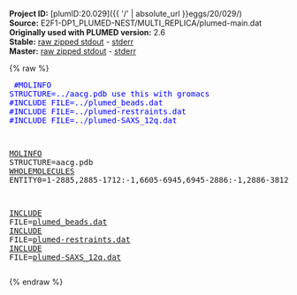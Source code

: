 **Project ID:** [plumID:20.029]({{ '/' | absolute_url }}eggs/20/029/)  
**Source:** E2F1-DP1_PLUMED-NEST/MULTI_REPLICA/plumed-main.dat  
**Originally used with PLUMED version:** 2.6  
**Stable:** [raw zipped stdout](plumed-main.dat.plumed.stdout.txt.zip) - [stderr](plumed-main.dat.plumed.stderr)  
**Master:** [raw zipped stdout](plumed-main.dat.plumed_master.stdout.txt.zip) - [stderr](plumed-main.dat.plumed_master.stderr)  

{% raw %}<pre>
<span style="color:blue">#MOLINFO STRUCTURE=../aacg.pdb use this with gromacs</span>
<span style="color:blue">#INCLUDE FILE=../plumed_beads.dat</span>
<span style="color:blue">#INCLUDE FILE=../plumed-restraints.dat </span>
<span style="color:blue">#INCLUDE FILE=../plumed-SAXS_12q.dat</span>

<a href="https://plumed.github.io/doc-master/user-doc/html/_m_o_l_i_n_f_o.html">MOLINFO</a> STRUCTURE=aacg.pdb
<a href="https://plumed.github.io/doc-master/user-doc/html/_w_h_o_l_e_m_o_l_e_c_u_l_e_s.html">WHOLEMOLECULES</a> ENTITY0=1-2885,2885-1712:-1,6605-6945,6945-2886:-1,2886-3812,6946-7896

<a href="https://plumed.github.io/doc-master/user-doc/html/_i_n_c_l_u_d_e.html">INCLUDE</a> FILE=<a href="plumed_beads.dat.html">plumed_beads.dat</a>
<a href="https://plumed.github.io/doc-master/user-doc/html/_i_n_c_l_u_d_e.html">INCLUDE</a> FILE=<a href="plumed-restraints.dat.html">plumed-restraints.dat</a> 
<a href="https://plumed.github.io/doc-master/user-doc/html/_i_n_c_l_u_d_e.html">INCLUDE</a> FILE=<a href="plumed-SAXS_12q.dat.html">plumed-SAXS_12q.dat</a>
</pre>{% endraw %}
